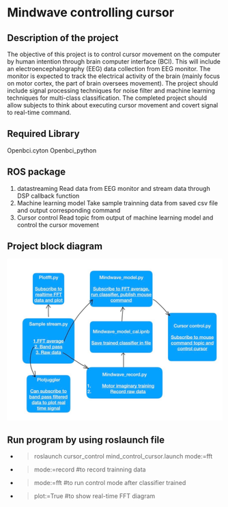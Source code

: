 # Mindwave controlling cursor

## Description of the project
The objective	of this project is to control cursor movement on the computer by human intention through brain computer interface (BCI). This will include an electroencephalography (EEG) data collection from EEG monitor. The monitor is expected to track the electrical activity of the brain (mainly focus on motor cortex, the part of brain oversees movement). The project should include signal processing techniques for noise filter and machine learning techniques for multi-class classification. The completed project should allow subjects to think about executing cursor movement and covert signal to real-time command.

## Required Library
Openbci.cyton
Openbci_python

## ROS package
1. datastreaming
    Read data from EEG monitor and stream data through DSP callback function
2. Machine learning model
    Take sample trainning data from saved csv file and output corresponding command
3. Cursor control 
    Read topic from output of machine learning model and control the cursor movement


## Project block diagram
![script_structure.JPG](https://github.com/monkalynn813/Mindwave_controlling_cursor/blob/master/image/script_structure.JPG)

## Run program by using roslaunch file

 * > roslaunch cursor_control mind_control_cursor.launch mode:=fft
 * > mode:=record  #to record trainning data
 * > mode:=fft   #to run control mode after classifier trained
 * > plot:=True  #to show real-time FFT diagram 

